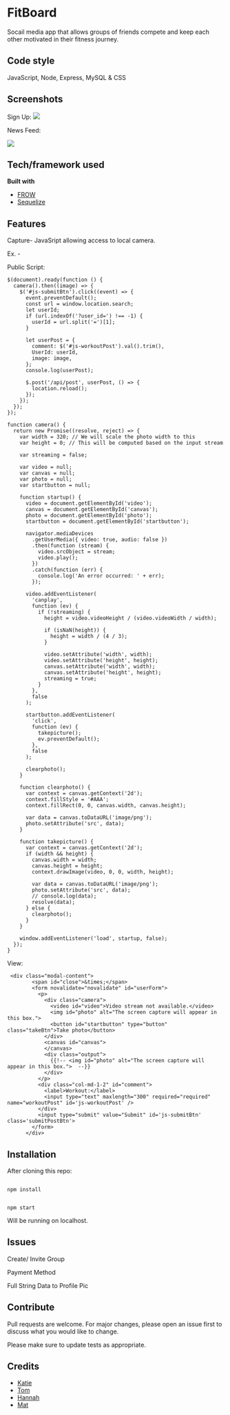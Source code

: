 # FitBoard

Socail media app that allows groups of friends compete and keep each other motivated  in their fitness journey.


## Code style

JavaScript, Node, Express, MySQL & CSS

## Screenshots

Sign Up:
![](https://github.com/theandrewchon/FitBoard/blob/master/images/signUp.png)

News Feed:

![](https://github.com/theandrewchon/FitBoard/blob/master/images/scoreboard.png)

## Tech/framework used

<b>Built with</b>

- [FROW](https://frowcss.com/)
- [Sequelize](https://sequelize.org/)

## Features

Capture- JavaSript allowing access to local camera.

Ex. -

Public Script:

```
$(document).ready(function () {
  camera().then((image) => {
    $('#js-submitBtn').click((event) => {
      event.preventDefault();
      const url = window.location.search;
      let userId;
      if (url.indexOf('?user_id=') !== -1) {
        userId = url.split('=')[1];
      }

      let userPost = {
        comment: $('#js-workoutPost').val().trim(),
        UserId: userId,
        image: image,
      };
      console.log(userPost);

      $.post('/api/post', userPost, () => {
        location.reload();
      });
    });
  });
});

function camera() {
  return new Promise((resolve, reject) => {
    var width = 320; // We will scale the photo width to this
    var height = 0; // This will be computed based on the input stream

    var streaming = false;

    var video = null;
    var canvas = null;
    var photo = null;
    var startbutton = null;

    function startup() {
      video = document.getElementById('video');
      canvas = document.getElementById('canvas');
      photo = document.getElementById('photo');
      startbutton = document.getElementById('startbutton');

      navigator.mediaDevices
        .getUserMedia({ video: true, audio: false })
        .then(function (stream) {
          video.srcObject = stream;
          video.play();
        })
        .catch(function (err) {
          console.log('An error occurred: ' + err);
        });

      video.addEventListener(
        'canplay',
        function (ev) {
          if (!streaming) {
            height = video.videoHeight / (video.videoWidth / width);

            if (isNaN(height)) {
              height = width / (4 / 3);
            }

            video.setAttribute('width', width);
            video.setAttribute('height', height);
            canvas.setAttribute('width', width);
            canvas.setAttribute('height', height);
            streaming = true;
          }
        },
        false
      );

      startbutton.addEventListener(
        'click',
        function (ev) {
          takepicture();
          ev.preventDefault();
        },
        false
      );

      clearphoto();
    }

    function clearphoto() {
      var context = canvas.getContext('2d');
      context.fillStyle = '#AAA';
      context.fillRect(0, 0, canvas.width, canvas.height);

      var data = canvas.toDataURL('image/png');
      photo.setAttribute('src', data);
    }

    function takepicture() {
      var context = canvas.getContext('2d');
      if (width && height) {
        canvas.width = width;
        canvas.height = height;
        context.drawImage(video, 0, 0, width, height);

        var data = canvas.toDataURL('image/png');
        photo.setAttribute('src', data);
        // console.log(data);
        resolve(data);
      } else {
        clearphoto();
      }
    }

    window.addEventListener('load', startup, false);
  });
}
```

View:

```
 <div class="modal-content">
        <span id="close">&times;</span>
        <form novalidate="novalidate" id="userForm">
          <p>
            <div class="camera">
              <video id="video">Video stream not available.</video>
              <img id="photo" alt="The screen capture will appear in this box.">
              <button id="startbutton" type="button" class="takeBtn">Take photo</button>
            </div>
            <canvas id="canvas">
            </canvas>
            <div class="output">
              {{!-- <img id="photo" alt="The screen capture will appear in this box.">  --}}
            </div>
          </p>
          <div class="col-md-1-2" id="comment">
            <label>Workout:</label>
            <input type="text" maxlength="300" required="required" name="workoutPost" id='js-workoutPost' />
          </div>
          <input type="submit" value="Submit" id='js-submitBtn' class='submitPostBtn'>
        </form>
      </div>
```

## Installation

After cloning this repo:

```

npm install

```

```

npm start

```

Will be running on localhost.

## Issues

Create/ Invite Group

Payment Method

Full String Data to Profile Pic

## Contribute

Pull requests are welcome. For major changes, please open an issue first to discuss what you would like to change.

Please make sure to update tests as appropriate.

## Credits

- [Katie](https://github.com/KatieMcbride)
- [Tom](https://github.com/pociust)
- [Hannah](https://github.com/hchamorro)
- [Mat](https://github.com/mpalka1)


